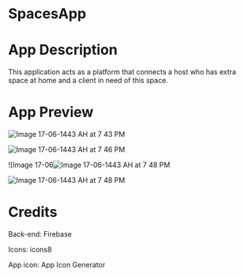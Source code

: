 # SpacesApp

# App Description 
This application acts as a platform that connects a host who has extra space at home and a client in need of this space.

# App Preview 

![Image 17-06-1443 AH at 7 43 PM](https://user-images.githubusercontent.com/92252808/150384378-d73c26c0-d91d-4e62-b157-51b4e3ea1131.jpg)

![Image 17-06-1443 AH at 7 46 PM](https://user-images.githubusercontent.com/92252808/150384389-ef020293-71bd-4d7c-bbca-479afa53dd7c.jpg)

![Image 17-06![Image 17-06-1443 AH at 7 48 PM](https://user-images.githubusercontent.com/92252808/150384404-1385d409-aa2e-4beb-bfa0-261816479188.jpg)

![Image 17-06-1443 AH at 7 48 PM](https://user-images.githubusercontent.com/92252808/150384522-a64f3257-5152-4bd1-9c98-a05fd11db3ad.jpg)



# Credits
Back-end: Firebase

Icons: icons8

App icon: App Icon Generator
